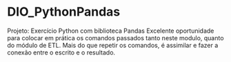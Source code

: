 # DIO_PythonPandas
Projeto: Exercício Python com biblioteca Pandas
Excelente oportunidade para colocar em prática os comandos passados tanto neste modulo, quanto do módulo de ETL.
Mais do que repetir os comandos, é assimilar e fazer a conexão entre o escrito e o resultado.
